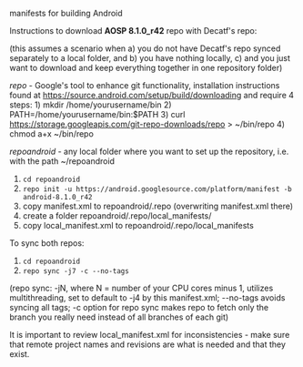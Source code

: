 manifests for building Android 

Instructions to download **AOSP 8.1.0_r42** repo with Decatf's repo: 

(this assumes a scenario when 
    a) you do not have Decatf's repo synced separately to a local folder, and 
    b) you have nothing locally, 
    c) and you just want to download and keep everything together in one repository folder)
    
*repo* - Google's tool to enhance git functionality, installation instructions found at https://source.android.com/setup/build/downloading and require 4 steps:
                             1) mkdir /home/yourusername/bin
                             2) PATH=/home/yourusername/bin:$PATH
                             3) curl https://storage.googleapis.com/git-repo-downloads/repo > ~/bin/repo
                             4) chmod a+x ~/bin/repo

*repoandroid* - any local folder where you want to set up the repository, i.e. with the path ~/repoandroid

1) `cd repoandroid`
2) `repo init -u https://android.googlesource.com/platform/manifest -b android-8.1.0_r42`
3) copy manifest.xml to repoandroid/.repo (overwriting manifest.xml there)
4) create a folder repoandroid/.repo/local_manifests/
5) copy local_manifest.xml to repoandroid/.repo/local_manifests

To sync both repos:
1) `cd repoandroid`
2) `repo sync -j7 -c --no-tags`    

(repo sync: -jN, where N = number of your CPU cores minus 1, utilizes multithreading, set to default to -j4 by this manifest.xml; --no-tags avoids syncing all tags; -c option for repo sync makes repo to fetch only the branch you really need instead of all branches of each git)

It is important to review local_manifest.xml for inconsistencies - make sure that remote project names and revisions are what is needed and that they exist.
